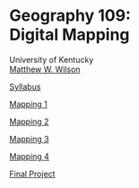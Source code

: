 # Geography 109: <br>Digital Mapping

University of Kentucky
<br>[Matthew W. Wilson](https://wilsonism.github.io/)

[Syllabus](syllabus.md)

[Mapping 1](mapping-1)

[Mapping 2](mapping-2)

[Mapping 3](mapping-3)

[Mapping 4](mapping-4)

[Final Project](final-project/finalProject_2018FA_v7_mw.pdf)

